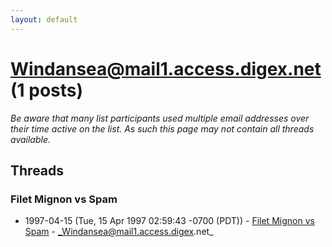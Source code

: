 ```yaml
---
layout: default
---
```


# Windansea@mail1.access.digex.net (1 posts)

_Be aware that many list participants used multiple email addresses over their time active on the list. As such this page may not contain all threads available._

## Threads

### Filet Mignon vs Spam
+ 1997-04-15 (Tue, 15 Apr 1997 02:59:43 -0700 (PDT)) - [Filet Mignon vs Spam](/archive/1997/04/736440da4fe92fcb492ef645baa2dc9d1b2911dbc73615d3cdd45d534fef154f) - _Windansea@mail1.access.digex.net_

